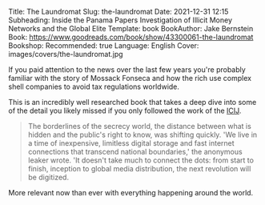 Title: The Laundromat
Slug: the-laundromat
Date: 2021-12-31 12:15
Subheading: Inside the Panama Papers Investigation of Illicit Money Networks and the Global Elite
Template: book
BookAuthor: Jake Bernstein
Book: https://www.goodreads.com/book/show/43300061-the-laundromat
Bookshop: 
Recommended: true
Language: English
Cover: images/covers/the-laundromat.jpg

If you paid attention to the news over the last few years you're probably familiar with the story of Mossack Fonseca and how the rich use complex shell companies to avoid tax regulations worldwide.

This is an incredibly well researched book that takes a deep dive into some of the detail you likely missed if you only followed the work of the [ICIJ](https://www.icij.org/investigations/panama-papers/).

> The borderlines of the secrecy world, the distance between what is hidden and the public's right to know, was shifting quickly. 'We live in a time of inexpensive, limitless digital storage and fast internet connections that transcend national boundaries,' the anonymous leaker wrote. 'It doesn't take much to connect the dots: from start to finish, inception to global media distribution, the next revolution will be digitized.

More relevant now than ever with everything happening around the world.